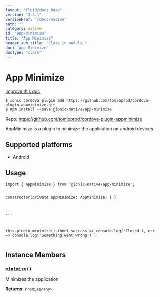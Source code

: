 ```yaml
---
layout: "fluid/docs_base"
version: "3.8.1"
versionHref: "/docs/native"
path: ""
category: native
id: "app-minimize"
title: "App Minimize"
header_sub_title: "Class in module "
doc: "App Minimize"
docType: "class"
---
```


<h1 class="api-title">App Minimize</h1>

<a class="improve-v2-docs" href="http://github.com/driftyco/ionic-native/edit/master/src/@ionic-native/plugins/app-minimize/index.ts#L1">
  Improve this doc
</a>






<pre><code class="nohighlight">$ ionic cordova plugin add https://github.com/tomloprod/cordova-plugin-appminimize.git
$ npm install --save @ionic-native/app-minimize
</code></pre>
<p>Repo:
  <a href="https://github.com/tomloprod/cordova-plugin-appminimize">
    https://github.com/tomloprod/cordova-plugin-appminimize
  </a>
</p>


<p>AppMinimize is a plugin to minimize the application on android devices</p>




<h2>Supported platforms</h2>
<ul>
  <li>Android</li>
</ul>






<h2>Usage</h2>
<pre><code class="lang-typescript">import { AppMinimize } from &#39;@ionic-native/app-minimize&#39;;


constructor(private appMinimize: AppMinimize) { }

...

this.plugin.minimize().then(
  success =&gt; console.log(&#39;Closed&#39;),
  err =&gt; console.log(&#39;Something went wrong&#39;)
);
</code></pre>








<h2>Instance Members</h2>
<h3><a class="anchor" name="minimize" href="#minimize"></a><code>minimize()</code></h3>


Minimizes the application


<div class="return-value" markdown="1">
  <i class="icon ion-arrow-return-left"></i>
  <b>Returns:</b> <code>Promise&lt;any&gt;</code> 
</div>





